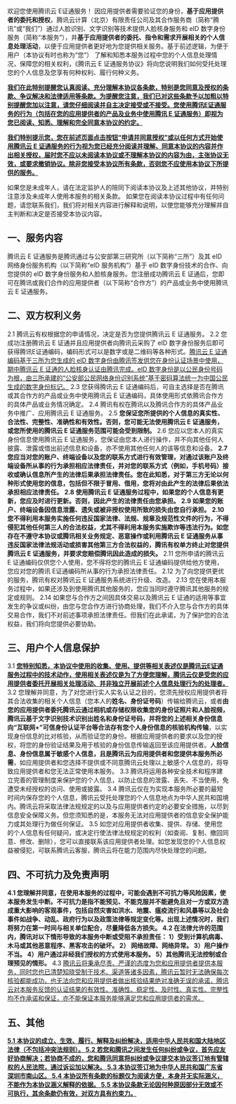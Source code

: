 欢迎您使用腾讯云 E证通服务！
因应用提供者需要验证您的身份，**基于应用提供者的委托和授权**，腾讯云计算（北京）有限责任公司及其合作服务商（简称“腾讯”或“我们”）通过人脸识别、文字识别等技术提供人脸核身服务和 eID 数字身份服务（简称“本服务”），并**基于应用提供者的委托、指令和需求开展相关的个人信息处理活动**，以便于应用提供者更好地为您提供相关服务。基于前述逻辑，为便于用户（本协议有时也称为“您”） 了解和知悉本服务过程中您的个人信息处理情况，保障您的相关权利，《腾讯云 E 证通服务协议》将向您说明我们如何受托处理您的个人信息及您享有何种权利、履行何种义务。

<u>**我们在此特别提醒您认真阅读、充分理解本协议各条款，特别是您同意及授权的条款、争议解决和法律适用等条款。为提醒您注意，我们已对这些条款予以加粗以特别提醒您加以注意，请您仔细阅读并自主决定接受或不接受。您使用腾讯E证通服务的行为（包括在您的应用提供者的产品及业务中使用腾讯 E 证通服务）即视为您已阅读、知悉、理解和完全同意本协议的约定。**</u>

<u>**我们特别提示您，您在前述页面点击按钮“申请并同意授权”或以任何方式开始使用腾讯云 E 证通服务的行为视为您已经充分阅读并理解、同意本协议的内容并作出相关授权，届时您不应以未阅读本协议或不理解本协议的内容为由，主张协议无效，或要求撤销协议。除非您接受本协议所有条款，否则您不应使用本协议下所提供的服务。**</u>

如果您是未成年人，请在法定监护人的陪同下阅读本协议及上述其他协议，并特别注意涉及未成年人使用本服务的相关条款。
如果您在阅读本协议过程中有任何问题，请您联系我们，我们将对相关内容进行解释和说明，以使您能够充分理解并自主判断和决定是否接受本协议内容。

## 一、服务内容
腾讯云 E 证通服务是腾讯通过与公安部第三研究所（以下简称“三所”）及其 eID 网络身份服务机构（以下简称“eID 服务机构”）基于 eID 数字身份技术的合作、向您提供的 eID 数字身份服务和人脸核身服务。您注册成功腾讯云 E 证通后，您即可在腾讯或我们合作的应用提供者（以下简称“合作方”）的产品或业务中使用腾讯云 E 证通服务。 
## 二、双方权利义务
2.1 腾讯云有权根据您的申请情况，决定是否为您提供腾讯云 E 证通服务。
2.2 您成功注册腾讯云 E 证通并且应用提供者向腾讯云采购了 eID 数字身份服务后即可获得腾讯E证通编码，编码形式可以是数字或是二维码等各种形式。<u>腾讯云 E 证通编码基于三所为您生成的 eID 数字身份由腾讯签发供您在身份认证场景中使用，期中腾讯云 E 证通的人脸核身认证由腾讯完成。eID 数字身份是以公民身份号码为根，由三所承建的“公安部公民网络身份识别系统”基于密码算法统一为中国公民生成的数字身份标记。</u>
2.3 您获得腾讯云 E 证通编码后，可自主选择是否在腾讯或其合作方的产品或业务中使用腾讯云 E 证通编码，具体使用形式依腾讯合作方的具体产品或业务情况确定。
2.4 腾讯有权在腾讯以及腾讯合作方的具体产品业务中推广、应用腾讯云 E 证通服务。
2.5 **您保证您所提供的个人信息的真实性、合法性、完整性、准确性和有效性。否则，您可能无法使用腾讯云 E 证通服务，或您所使用的腾讯云 E 证通服务范围可能会受到限制。**
2.6 您应以您本人的真实身份信息使用腾讯云 E 证通服务，您保证由您本人进行操作，并不向其他任何人披露、泄露或借出前述信息和设备，亦不使用其他任何人的该等信息和设备。
**2.7 您应当对您的账户、终端设备以及您的联系方式进行有效管理，对通过该账户及终端设备所从事的行为承担相应法律责任，并对您的联系方式（例如，手机号码）接收或确认信息所产生的法律后果承担法律责任。您在此知悉，对于第三方无论以何种形式使用您的信息，包括但不限于冒用、借用，您将对由此产生的法律后果依法承担相应法律责任。**
**2.8 使用腾讯云 E 证通服务过程中，如果您的个人信息有更新，您应及时进行更新。否则，因此产生的法律责任由您承担。**
**2.9 如果您的账户、终端设备因信息泄露、遗失或被非授权使用所致的损失由您自行承担。**
**2.10 您不得利用本服务实施任何违反国家法律、法规、规章及规范性文件的行为，不得侵犯其他任何第三人的合法权益，尤其不得利用本服务实施欺诈等违法行为。如您存在不遵守本协议或腾讯相关业务规定、恶意操作或利用腾讯云 E 证通服务从事违反国家法律法规活动或损害其他第三方合法权益的，腾讯有权单方终止对您提供腾讯云 E 证通服务，并要求您赔偿腾讯因此造成的损失。**
2.11 您所申请的腾讯云 E 证通编码仅供您个人使用，您不得将您的腾讯云 E 证通编码提供给他方使用，您应对您的腾讯 E证通编码所从事的行为承担法律责任。
2.12 为了向您提供更优的服务，腾讯有权对腾讯云 E 证通服务系统进行升级、改造。
2.13 您在使用本服务过程中，如果还涉及到使用腾讯其他服务的，您应当同时遵守腾讯其他服务的规定或规则。
2.14 如果您与合作方之间因具体交易以及腾讯云 E 证通的适用等事宜发生的争议或纠纷，由您与您合作方进行协商处理，我们不介入您与合作方的具体交易合作，我们不对前述事项承担法律责任。但我们在此承诺，为了保护您的合法权益，我们将向您提供必要协助。
## 三、用户个人信息保护
3.1 <u>**您特别知悉，本协议中使用的收集、使用、提供等相关表述仅是腾讯云E证通服务过程中的技术动作，使用相关表述仅是为了方便您理解，腾讯云仅是受您的应用提供者委托开展相关处理活动、并非独立开展前述个人信息处理行为的处理者。**</u>
3.2 您理解并同意，为了对您进行实人实名认证之目的，您须先授权应用提供者将其合法收集的相关个人信息（您本人的**姓名、身份证号码**）传输给腾讯云，或者**由您的应用提供者委托腾讯云通过相机或存储权限收集您的身份证照片和人脸视频，腾讯云基于文字识别技术识别出姓名和身份证号码，并将您的上述相关身份信息向“互联网+”可信身份认证平台等合法存有您个人身份信息的核验机构传输**，以实现身份信息的比对核验，从而验证您的身份。根据应用提供者的要求以及您的授权，将您的身份验证结果及用于核验的身份信息传输返回至该应用提供者。**人脸信息、身份信息属于敏感个人信息，且是腾讯云为应用提供者和您提供本服务所必需**，如应用提供者和您选择不提供或不同意腾讯云处理以上敏感个人信息的，将导致应用提供者和您无法正常使用本服务。
3.3 腾讯将运用各种安全技术和程序建立完善的管理制度来保护您的个人信息，以防止信息的泄露、丢失、不当使用，免遭受未经授权的访问、使用或披露。
3.4 腾讯云仅在为实现本服务所必要的最短时间内保存您的个人信息，腾讯云受托处理您的个人信息地点为中华人民共和国境内。腾讯云将采取法律法规规定的以及与应用提供者约定的必要安全措施，以尽到信息安全保障义务。但您须知悉的是，本服务无法对应用提供者的信息安全保护能力或其处理行为做任何保证。
3.5 如您对应用提供者收集、提供、存储、使用您的个人信息有任何疑问，或决定行使法律法规规定的权利（如查阅、复制、撤回同意、修改、删除），您可以直接联系该应用提供者处理。如您发现您的个人信息权益被侵犯，可联系腾讯云客服，腾讯云将在能力范围内尽快处理您的问题。
## 四、不可抗力及免责声明
**4.1 您理解并同意，在使用本服务的过程中，可能会遇到不可抗力等风险因素，使本服务发生中断。不可抗力是指不能预见、不能克服并不能避免且对一方或双方造成重大影响的客观事件，包括自然灾害如洪水、地震、瘟疫流行和风暴等以及社会事件如战争、动乱、政府行为以及政策法律等规定变化等。出现上述情况时，我们将努力在第一时间与相关单位配合，尽量降低各方损失。
4.2 在法律允许的范围内，腾讯对以下情形导致的本服务中断或受阻不承担责任：
	1）受到计算机病毒、木马或其他恶意程序、黑客攻击的破坏。
	2） 网络故障、网络异常。
	3）用户操作不当。
	4）用户通过非经我们授权的方式使用本服务。
	5）其他腾讯无法控制或合理预见的情形。**
4.3 <u>腾讯云将秉承尽责、严谨的态度为您和应用提供者提供本服务，同时您也已清楚知晓受制于技术、渠道等诸多因素，腾讯云暂时无法确保每次核验都能成功，也无法向您和应用提供者做出核验结果绝对准确无误的承诺，腾讯云对本服务反馈的认证结果的有效性、准确性、稳定性、及时性、真实性、完整性均不作承诺和保证，亦不能保证本服务能够满足您和应用提供者的需求。</u>
## 五、其他
<u>**5.1 本协议的成立、生效、履行、解释及纠纷解决，适用中华人民共和国大陆地区法律（不包括冲突法规则）。
5.2 若您和腾讯之间发生任何纠纷或争议，首先应友好协商解决；若协商不成的，您和腾讯同意将纠纷或争议提交本协议签订地有管辖权的人民法院，通过诉讼加以解决。
5.3 本协议签订地为中华人民共和国广东省深圳市南山区。
5.4 本协议所有条款的标题仅为阅读方便，本身并无实际涵义，不能作为本协议涵义解释的依据。
5.5 本协议条款无论因何种原因部分无效或不可执行，其余条款仍有效，对双方具有约束力。**</u>

